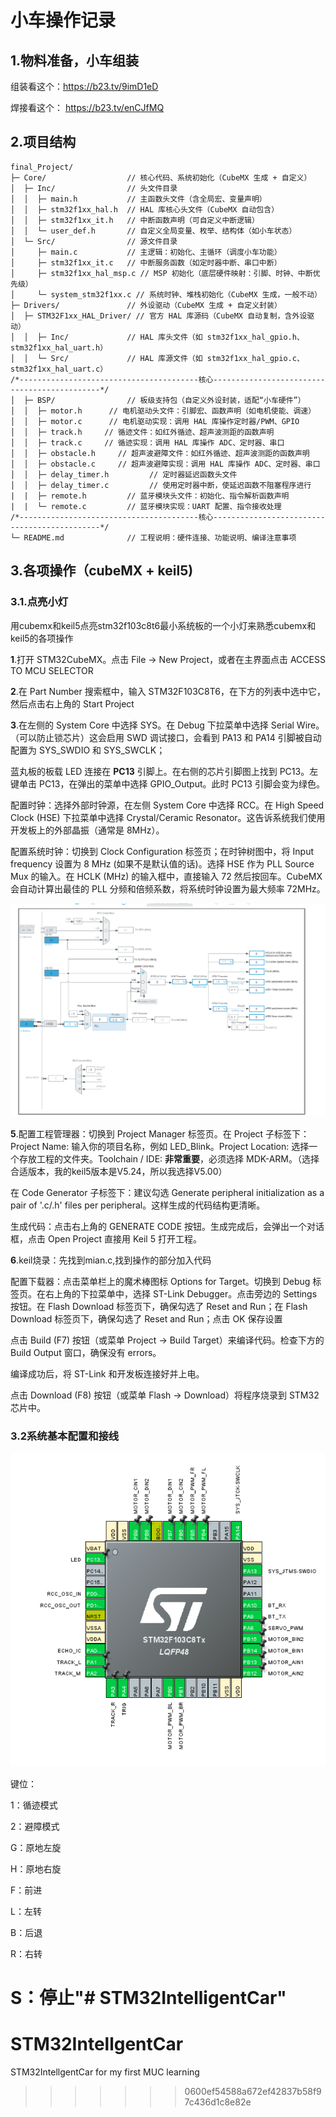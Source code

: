 # 小车操作记录



## 1.物料准备，小车组装

组装看这个：https://b23.tv/9imD1eD

焊接看这个： https://b23.tv/enCJfMQ



## 2.项目结构

```
final_Project/  
├─ Core/                  // 核心代码、系统初始化（CubeMX 生成 + 自定义）  
│  ├─ Inc/                // 头文件目录  
│  │  ├─ main.h           // 主函数头文件（含全局宏、变量声明）  
│  │  ├─ stm32f1xx_hal.h  // HAL 库核心头文件（CubeMX 自动包含）  
│  │  ├─ stm32f1xx_it.h   // 中断函数声明（可自定义中断逻辑）  
│  │  └─ user_def.h       // 自定义全局变量、枚举、结构体（如小车状态）  
│  └─ Src/                // 源文件目录  
│     ├─ main.c           // 主逻辑：初始化、主循环（调度小车功能）  
│     ├─ stm32f1xx_it.c   // 中断服务函数（如定时器中断、串口中断）  
│     ├─ stm32f1xx_hal_msp.c // MSP 初始化（底层硬件映射：引脚、时钟、中断优先级）  
│     └─ system_stm32f1xx.c // 系统时钟、堆栈初始化（CubeMX 生成，一般不动）  
├─ Drivers/               // 外设驱动（CubeMX 生成 + 自定义封装）  
│  ├─ STM32F1xx_HAL_Driver/ // 官方 HAL 库源码（CubeMX 自动复制，含外设驱动）  
│  │  ├─ Inc/             // HAL 库头文件（如 stm32f1xx_hal_gpio.h、stm32f1xx_hal_uart.h）  
│  │  └─ Src/             // HAL 库源文件（如 stm32f1xx_hal_gpio.c、stm32f1xx_hal_uart.c）
/*----------------------------------------核心---------------------------------------------*/
│  ├─ BSP/                // 板级支持包（自定义外设封装，适配“小车硬件”）  
│  │  ├─ motor.h      // 电机驱动头文件：引脚宏、函数声明（如电机使能、调速）  
│  │  ├─ motor.c      // 电机驱动实现：调用 HAL 库操作定时器/PWM、GPIO  
│  │  ├─ track.h     // 循迹文件：如红外循迹、超声波测距的函数声明  
│  │  ├─ track.c     // 循迹实现：调用 HAL 库操作 ADC、定时器、串口  
│  │  ├─ obstacle.h     // 超声波避障文件：如红外循迹、超声波测距的函数声明  
│  │  ├─ obstacle.c     // 超声波避障实现：调用 HAL 库操作 ADC、定时器、串口
│  │  ├─ delay_timer.h         // 定时器延迟函数头文件
│  │  ├─ delay_timer.c         // 使用定时器中断，使延迟函数不阻塞程序进行
|  |  ├─ remote.h         // 蓝牙模块头文件：初始化、指令解析函数声明
|  |  └─ remote.c         // 蓝牙模块实现：UART 配置、指令接收处理 
/*----------------------------------------核心---------------------------------------------*/
└─ README.md              // 工程说明：硬件连接、功能说明、编译注意事项  
```

## 3.各项操作（cubeMX + keil5)

### 3.1.点亮小灯

用cubemx和keil5点亮stm32f103c8t6最小系统板的一个小灯来熟悉cubemx和keil5的各项操作

**1**.打开 STM32CubeMX。点击 File -> New Project，或者在主界面点击 ACCESS TO MCU SELECTOR

**2**.在 Part Number 搜索框中，输入 STM32F103C8T6，在下方的列表中选中它，然后点击右上角的 Start Project

**3**.在左侧的 System Core 中选择 SYS。在 Debug 下拉菜单中选择 Serial Wire。（可以防止锁芯片）这会启用 SWD 调试接口，会看到 PA13 和 PA14 引脚被自动配置为 SYS_SWDIO 和 SYS_SWCLK；

蓝丸板的板载 LED 连接在 **PC13** 引脚上。在右侧的芯片引脚图上找到 PC13。左键单击 PC13，在弹出的菜单中选择 GPIO_Output。此时 PC13 引脚会变为绿色。

配置时钟：选择外部时钟源，在左侧 System Core 中选择 RCC。在 High Speed Clock (HSE) 下拉菜单中选择 Crystal/Ceramic Resonator。这告诉系统我们使用开发板上的外部晶振（通常是 8MHz）。

配置系统时钟：切换到 Clock Configuration 标签页；在时钟树图中，将 Input frequency 设置为 8 MHz (如果不是默认值的话)。选择 HSE 作为 PLL Source Mux 的输入。在 HCLK (MHz) 的输入框中，直接输入 72 然后按回车。CubeMX 会自动计算出最佳的 PLL 分频和倍频系数，将系统时钟设置为最大频率 72MHz。

![image-20250627162753248](photo/image-20250627162753248.png)

**5**.配置工程管理器：切换到 Project Manager 标签页。在 Project 子标签下：Project Name: 输入你的项目名称，例如 LED_Blink。Project Location: 选择一个存放工程的文件夹。Toolchain / IDE: **非常重要**，必须选择 MDK-ARM。（选择合适版本，我的keil5版本是V5.24，所以我选择V5.00）

在 Code Generator 子标签下：建议勾选 Generate peripheral initialization as a pair of '.c/.h' files per peripheral。这样生成的代码结构更清晰。

生成代码：点击右上角的 GENERATE CODE 按钮。生成完成后，会弹出一个对话框，点击 Open Project 直接用 Keil 5 打开工程。

**6**.keil烧录：先找到mian.c,找到操作的部分加入代码

配置下载器：点击菜单栏上的魔术棒图标 Options for Target。切换到 Debug 标签页。在右上角的下拉菜单中，选择 ST-Link Debugger。点击旁边的 Settings 按钮。在 Flash Download 标签页下，确保勾选了 Reset and Run；在 Flash Download 标签页下，确保勾选了 Reset and Run；点击 OK 保存设置

点击 Build (F7) 按钮（或菜单 Project -> Build Target）来编译代码。检查下方的 Build Output 窗口，确保没有 errors。

编译成功后，将 ST-Link 和开发板连接好并上电。

点击 Download (F8) 按钮（或菜单 Flash -> Download）将程序烧录到 STM32芯片中。

### 3.2系统基本配置和接线

![image-20250805171220572](photo/image-20250805171220572.png)

键位：

1：循迹模式

2：避障模式

G：原地左旋

H：原地右旋

F：前进

L：左转

B：后退

R：右转

S：停止"# STM32IntelligentCar" 
=======
# STM32IntellgentCar
STM32IntellgentCar for my first MUC learning
>>>>>>> 0600ef54588a672ef42837b58f97c436d1c8e82e
